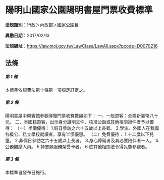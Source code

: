 # 陽明山國家公園陽明書屋門票收費標準

**法規類別**：行政＞內政部＞國家公園目

**異動日期**：2017/02/13  

**法規網址**：https://law.moj.gov.tw/LawClass/LawAll.aspx?pcode=D0070216





## 法條
##### 第 1 條
本標準依規費法第十條第一項規定訂定之。

##### 第 2 條
陽明書屋中興賓館參觀導覽門票收費數額如下：
一、一般遊客：全票新臺幣八十元。
二、本國籍遊客，出示身分證明文件、核准公函或其他相關證件者予以優待：
（一）半價優待：
      1.假日參訪之六十五歲以上長者。
      2.學生。外國人在我國各級公、私立學校就讀者，享有半價優惠。
（二）免費優待：
      1.十二歲以下兒童。
      2.非假日參訪之六十五歲以上長者。
      3.身心障礙者及其必要陪伴者一人。
      4.公務觀摩人員。
      5.持志願服務榮譽卡者。
      6.依其他相關法令得免費參觀者。

##### 第 3 條
本標準自發布日施行。


